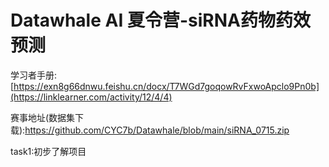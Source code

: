 # Datawhale AI 夏令营-siRNA药物药效预测

学习者手册:[https://exn8g66dnwu.feishu.cn/docx/T7WGd7goqowRvFxwoApclo9Pn0b](https://linklearner.com/activity/12/4/4)

赛事地址(数据集下载):https://github.com/CYC7b/Datawhale/blob/main/siRNA_0715.zip

<summary>task1:初步了解项目</summary>

